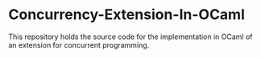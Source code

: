 # Concurrency-Extension-In-OCaml
This repository holds the source code for the implementation in OCaml of an extension for concurrent programming.
